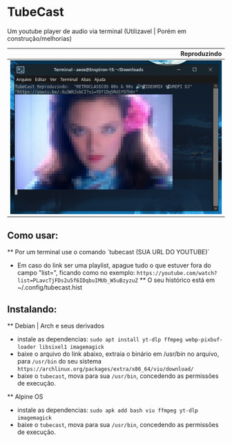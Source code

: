 # TubeCast
Um youtube player de audio via terminal (Utilizavel | Porém em construção/melhorias)

| Reproduzindo |
| -------------:|
| ![300x256](https://raw.githubusercontent.com/andryeltj/tubecast/refs/heads/main/galery.png) |

## Como usar:
 ** Por um terminal use o comando `tubecast (SUA URL DO YOUTUBE)´ 
 - Em caso do link ser uma playlist, apague tudo o que estuver fora do campo "list=", ficando como no exemplo:
`https://youtube.com/watch?list=PLavcTjFDs2u5f6IDqbuIMUb_W5uBzyzuZ`
  ** O seu histórico está em ~/.config/tubecast.hist

## Instalando:
 ** Debian | Arch e seus derivados
 - instale as dependencias:
 `sudo apt install yt-dlp ffmpeg webp-pixbuf-loader libsixel1 imagemagick`
 - baixe o arquivo do link abaixo, extraia o binário em /usr/bin no arquivo, para `/usr/bin` do seu sistema
 `https://archlinux.org/packages/extra/x86_64/viu/download/`
 - baixe o `tubecast`, mova para sua `/usr/bin`, concedendo as permissões de execução.

   
 ** Alpine OS
 - instale as dependencias:
 `sudo apk add bash viu ffmpeg yt-dlp imagemagick`
 - baixe o `tubecast`, mova para sua `/usr/bin`, concedendo as permissões de execução.
